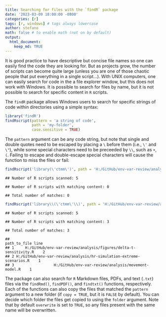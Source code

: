 ```yaml
---
title: Searching for files with the `findR` package
date: '2023-03-09 18:00:00 -0800'
categories: [r]
tags: [r, windows] # tags always lowercase
author: stefano
math: false # to enable math (not on by default)
output:
  html_document:
    keep_md: TRUE
---
```


<!-- https://chirpy.cotes.page/posts/write-a-new-post/ -->



It is good practice to have descriptive but concise file names so one can easily find the code they are looking for. But as projects grow, the number of scripts can become quite large (unless you are one of those chaotic people that put everything in a single script...). With UNIX computers, one can easily search for code in the a file explorer window, but this does not work with Windows. It is possible to search for files by name, but it is not possible to search for specific content in `R` scripts.

The `findR` package allows Windows users to search for specific strings of code within directories using a simple syntax:


```r
library('findR')
findRscript(pattern = 'a string of code',
            path = 'my-folder',
            case.sensitive = TRUE)
```



The `pattern` argument can be any code string, but note that single and double quotes need to be escaped by placing a `\` before them (i.e., `\'` and `\"`), while some special characters need to be preceeded by `\\`, such as `+`, `(`. Failing to escape and double-escape special characters will cause the function to miss the files or fail:


```r
findRscript('library(\'ctmm\')', path = 'H:/GitHub/env-var-review/analysis')
```

```
## Number of R scripts scanned: 5
```

```
## Number of R scripts with matching content: 0
```

```
## Total number of matches: 0
```

```r
findRscript('library\\(\'ctmm\'\\)', path = 'H:/GitHub/env-var-review/analysis')
```

```
## Number of R scripts scanned: 5
```

```
## Number of R scripts with matching content: 3
```

```
## Total number of matches: 3
```

```
##                                                          path_to_file line
## 1     H:/GitHub/env-var-review/analysis/figures/delta-t-sensitivity.R    2
## 2 H:/GitHub/env-var-review/analysis/hr-simulation-extreme-scenarios.R    1
## 3                  H:/GitHub/env-var-review/analysis/movement-model.R    1
```

The package can also search for `R` Markdown files, PDFs, and text (`.txt`) files via the `findRmd()`, `findPDF()`, and `findtxt()` functions, respectively. Each of the functions can also copy the files that matched the `pattern` argument to a new folder (if `copy = TRUE`, but it is `FALSE` by default). You can decide which folder the files get copied to using the `folder` argument. Note that by default `overwrite` is set to `TRUE`, so any files present with the same name will be overwritten.
